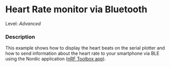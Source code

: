 # Heart Rate monitor via Bluetooth

Level: *Advanced*

### Description

This example shows how to display the heart beats on the serial plotter and how to send information about the heart rate 
to your smartphone via BLE using the Nordic application ([nRF Toolbox app](https://www.nordicsemi.com/eng/Products/Nordic-mobile-Apps/nRF-Toolbox-App)).

